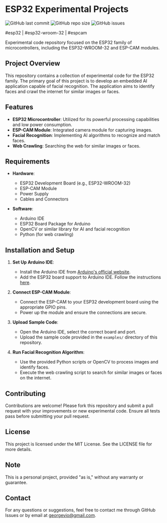 # ESP32 Experimental Projects

![GitHub last commit](https://img.shields.io/github/last-commit/georgevio/embedded)
![GitHub repo size](https://img.shields.io/github/repo-size/georgevio/embedded)
![GitHub issues](https://img.shields.io/github/issues/georgevio/embedded)

#esp32 | #esp32-wroom-32 | #espcam

Experimental code repository focused on the ESP32 family of microcontrollers, including the ESP32-WROOM-32 and ESP-CAM modules.

## Project Overview

This repository contains a collection of experimental code for the ESP32 family. The primary goal of this project is to develop an embedded AI application capable of facial recognition. The application aims to identify faces and crawl the internet for similar images or faces.

## Features

- **ESP32 Microcontroller**: Utilized for its powerful processing capabilities and low power consumption.
- **ESP-CAM Module**: Integrated camera module for capturing images.
- **Facial Recognition**: Implementing AI algorithms to recognize and match faces.
- **Web Crawling**: Searching the web for similar images or faces.

## Requirements

- **Hardware**:
  - ESP32 Development Board (e.g., ESP32-WROOM-32)
  - ESP-CAM Module
  - Power Supply
  - Cables and Connectors

- **Software**:
  - Arduino IDE
  - ESP32 Board Package for Arduino
  - OpenCV or similar library for AI and facial recognition
  - Python (for web crawling)

## Installation and Setup

1. **Set Up Arduino IDE**:
   - Install the Arduino IDE from [Arduino's official website](https://www.arduino.cc/en/software).
   - Add the ESP32 board support to Arduino IDE. Follow the instructions [here](https://randomnerdtutorials.com/installing-the-esp32-board-in-arduino-ide-windows-instructions/).

2. **Connect ESP-CAM Module**:
   - Connect the ESP-CAM to your ESP32 development board using the appropriate GPIO pins.
   - Power up the module and ensure the connections are secure.

3. **Upload Sample Code**:
   - Open the Arduino IDE, select the correct board and port.
   - Upload the sample code provided in the `examples/` directory of this repository.

4. **Run Facial Recognition Algorithm**:
   - Use the provided Python scripts or OpenCV to process images and identify faces.
   - Execute the web crawling script to search for similar images or faces on the internet.

## Contributing

Contributions are welcome! Please fork this repository and submit a pull request with your improvements or new experimental code. Ensure all tests pass before submitting your pull request.

## License

This project is licensed under the MIT License. See the LICENSE file for more details.

## Note

This is a personal project, provided "as is," without any warranty or guarantee.

## Contact

For any questions or suggestions, feel free to contact me through GitHub Issues or by email at [georgevio@gmail.com](mailto:georgevio@gmail.com).
